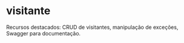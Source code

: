 # visitante
Recursos destacados: CRUD de visitantes, manipulação de exceções, Swagger para documentação.
